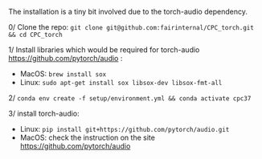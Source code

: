 The installation is a tiny bit involved due to the torch-audio dependency.

0/ Clone the repo:
`git clone git@github.com:fairinternal/CPC_torch.git && cd CPC_torch`

1/ Install libraries which would be required for torch-audio https://github.com/pytorch/audio :
 * MacOS: `brew install sox`
 * Linux: `sudo apt-get install sox libsox-dev libsox-fmt-all`

2/ `conda env create -f setup/environment.yml && conda activate cpc37`

3/ install torch-audio:
  * Linux: `pip install git+https://github.com/pytorch/audio.git`
  * MacOS: check the instruction on the site https://github.com/pytorch/audio
